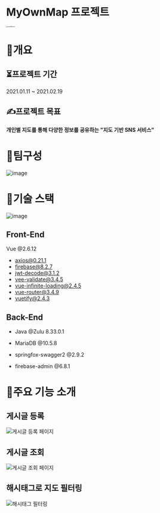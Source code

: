 

# MyOwnMap 프로젝트

<img src="https://user-images.githubusercontent.com/20719987/108452712-486d5c00-72ac-11eb-952c-b879ea4429fc.png" alt="mainBanner" style="zoom:25%;" />

# 🐥개요

## ⏳프로젝트 기간
2021.01.11 ~ 2021.02.19

## ✍프로젝트 목표

**개인별 지도를 통해 다양한 정보를 공유하는 "지도 기반 SNS 서비스"**

# 🐤팀구성

![image](https://user-images.githubusercontent.com/20719987/108448342-dc3b2a00-72a4-11eb-8e57-a870d9e80d74.png)



# 🐣기술 스택

![image](https://user-images.githubusercontent.com/20719987/108448181-98482500-72a4-11eb-91dc-09c40e8c3c6f.png)

## Front-End

Vue @2.6.12

+ axios@0.21.1
+ firebase@8.2.7
+ jwt-decode@3.1.2
+ vee-validate@3.4.5
+ vue-infinite-loading@2.4.5
+ vue-router@3.4.9
+ vuetify@2.4.3	

## Back-End

- Java @Zulu 8.33.0.1

- MariaDB @10.5.8
- springfox-swagger2 @2.9.2
- firebase-admin @6.8.1

# 🐧주요 기능 소개



## 게시글 등록

![게시글 등록 페이지](https://user-images.githubusercontent.com/20719987/108453096-1c060f80-72ad-11eb-82d6-fbb76dbb60e0.png)

## 게시글 조회

![게시글 조회 페이지](https://user-images.githubusercontent.com/20719987/108453574-178e2680-72ae-11eb-8e58-5454350e57cf.png)

## 해시태그로 지도 필터링

![해시태그 필터링](https://user-images.githubusercontent.com/20719987/108453731-663bc080-72ae-11eb-9455-acfe65bdc09e.png)